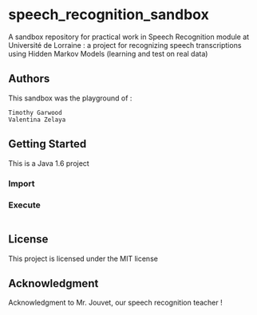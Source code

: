 # speech_recognition_sandbox
A sandbox repository for practical work in Speech Recognition module at Université de Lorraine : a project for recognizing speech transcriptions using Hidden Markov Models (learning and test on real data)

## Authors
This sandbox was the playground of :
```
Timothy Garwood
Valentina Zelaya
```

## Getting Started
This is a Java 1.6 project 

### Import


### Execute 
```

```

## License
This project is licensed under the MIT license

## Acknowledgment
Acknowledgment to Mr. Jouvet, our speech recognition teacher !
